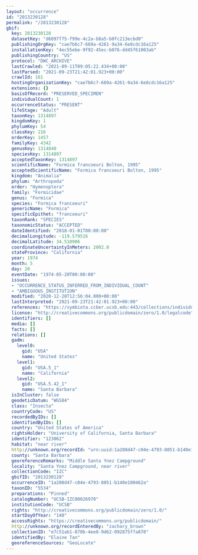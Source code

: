 ```yaml
---
layout: "occurrence"
id: "2013230128"
permalink: "/2013230128"
gbif:
  key: 2013230128
  datasetKey: "d6097f75-f99e-4c2a-b8a5-b0fc213ecbd0"
  publishingOrgKey: "cae7b6c7-669a-4261-9a34-6e8cdc16a125"
  installationKey: "4ec55ebe-9f92-45ec-b076-dd45f61003ab"
  publishingCountry: "US"
  protocol: "DWC_ARCHIVE"
  lastCrawled: "2021-09-11T09:05:22.434+00:00"
  lastParsed: "2021-09-23T21:42:01.923+00:00"
  crawlId: 161
  hostingOrganizationKey: "cae7b6c7-669a-4261-9a34-6e8cdc16a125"
  extensions: {}
  basisOfRecord: "PRESERVED_SPECIMEN"
  individualCount: 1
  occurrenceStatus: "PRESENT"
  lifeStage: "Adult"
  taxonKey: 1314897
  kingdomKey: 1
  phylumKey: 54
  classKey: 216
  orderKey: 1457
  familyKey: 4342
  genusKey: 1314840
  speciesKey: 1314897
  acceptedTaxonKey: 1314897
  scientificName: "Formica francoeuri Bolton, 1995"
  acceptedScientificName: "Formica francoeuri Bolton, 1995"
  kingdom: "Animalia"
  phylum: "Arthropoda"
  order: "Hymenoptera"
  family: "Formicidae"
  genus: "Formica"
  species: "Formica francoeuri"
  genericName: "Formica"
  specificEpithet: "francoeuri"
  taxonRank: "SPECIES"
  taxonomicStatus: "ACCEPTED"
  dateIdentified: "2018-01-01T00:00:00"
  decimalLongitude: -119.579516
  decimalLatitude: 34.510906
  coordinateUncertaintyInMeters: 2002.0
  stateProvince: "California"
  year: 1974
  month: 5
  day: 20
  eventDate: "1974-05-20T00:00:00"
  issues:
  - "OCCURRENCE_STATUS_INFERRED_FROM_INDIVIDUAL_COUNT"
  - "AMBIGUOUS_INSTITUTION"
  modified: "2020-12-28T12:56:04.000+00:00"
  lastInterpreted: "2021-09-23T21:42:01.923+00:00"
  references: "https://symbiota.ccber.ucsb.edu:443/collections/individual/index.php?occid=123062"
  license: "http://creativecommons.org/publicdomain/zero/1.0/legalcode"
  identifiers: []
  media: []
  facts: []
  relations: []
  gadm:
    level0:
      gid: "USA"
      name: "United States"
    level1:
      gid: "USA.5_1"
      name: "California"
    level2:
      gid: "USA.5.42_1"
      name: "Santa Barbara"
  isInCluster: false
  geodeticDatum: "WGS84"
  class: "Insecta"
  countryCode: "US"
  recordedByIDs: []
  identifiedByIDs: []
  country: "United States of America"
  rightsHolder: "University of California, Santa Barbara"
  identifier: "123062"
  habitat: "near river"
  http://unknown.org/recordId: "urn:uuid:1a208d47-c04e-4793-8051-b140e180462a"
  county: "Santa Barbara"
  georeferenceRemarks: "Middle Santa Ynez Campground"
  locality: "Santa Ynez Campground, near river"
  collectionCode: "IZC"
  gbifID: "2013230128"
  occurrenceID: "1a208d47-c04e-4793-8051-b140e180462a"
  taxonID: "5534"
  preparations: "Pinned"
  catalogNumber: "UCSB-IZC00026970"
  institutionCode: "UCSB"
  rights: "http://creativecommons.org/publicdomain/zero/1.0/"
  startDayOfYear: "140"
  accessRights: "https://creativecommons.org/publicdomain/"
  http://unknown.org/recordEnteredBy: "zachary_brown"
  collectionID: "e7c51ab1-870b-4ee8-9d62-092875ffa870"
  identifiedBy: "Elaine Tan"
  georeferenceSources: "GeoLocate"
---
```

